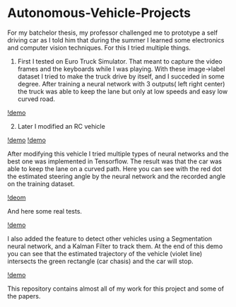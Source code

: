 # Autonomous-Vehicle-Projects

For my batchelor thesis, my professor challenged me to prototype a self driving car as I told him that during the summer I learned some electronics and computer vision techniques.
For this I tried multiple things.
1. First I tested on Euro Truck Simulator. 
That meant to capture the video frames and the keyboards while I was playing. With these image->label dataset I tried to make the truck drive by itself, and I succeded in some degree. After training a neural network with 3 outputs( left right center) the truck was able to keep the lane but only at low speeds and easy low curved road.

[!demo](media/ice_video_20161114-014606.gif)

2. Later I modified an RC vehicle

[!demo](media/CAM00697.jpg)
[!demo](media/Capture.JPG)

After modifying this vehicle I tried multiple types of neural networks and the best one was implemented in Tensorflow.
The result was that the car was able to keep the lane on a curved path.
Here you can see with the red dot the estimated steering angle by the neural network and the recorded angle on the training dataset.

[!deom](media/steerin.gif)

And here some real tests.

[!demo](media/ezgif.com-gif-maker.gif)

I also added the feature to detect other vehicles using a Segmentation neural network, and a Kalman Filter to track them.
At the end of this demo you can see that the estimated trajectory of the vehicle (violet line) intersects the green rectangle (car chasis) and the car will stop.

[!demo](media/detection.gif)

This repository contains almost all of my work for this project and some of the papers.
